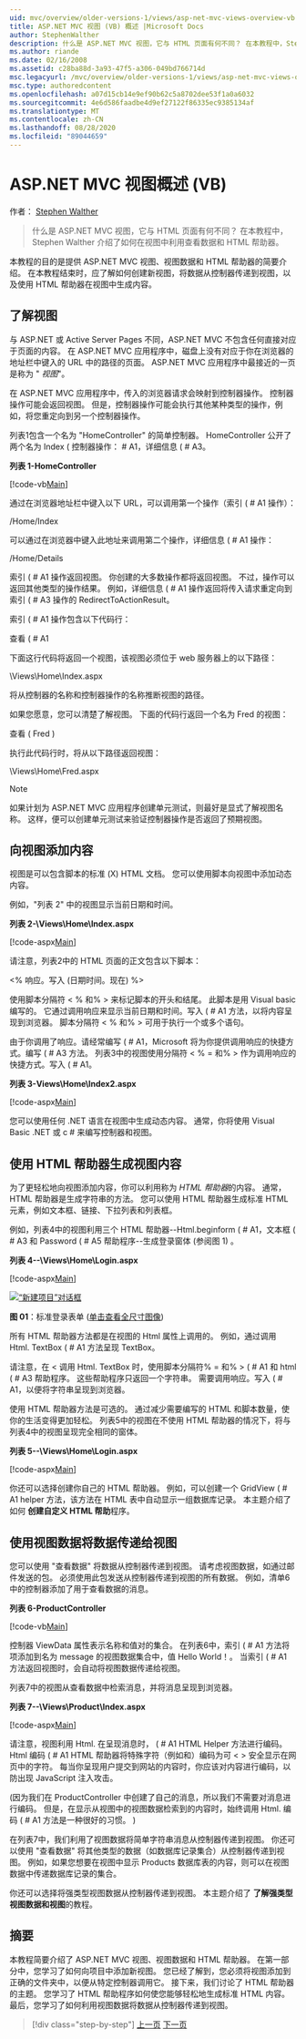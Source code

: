 ```yaml
---
uid: mvc/overview/older-versions-1/views/asp-net-mvc-views-overview-vb
title: ASP.NET MVC 视图 (VB) 概述 |Microsoft Docs
author: StephenWalther
description: 什么是 ASP.NET MVC 视图，它与 HTML 页面有何不同？ 在本教程中，Stephen Walther 介绍了如何进行查看，并演示了如何
ms.author: riande
ms.date: 02/16/2008
ms.assetid: c28ba88d-3a93-47f5-a306-049bd766714d
msc.legacyurl: /mvc/overview/older-versions-1/views/asp-net-mvc-views-overview-vb
msc.type: authoredcontent
ms.openlocfilehash: a07d15cb14e9ef90b62c5a8702dee53f1a0a6032
ms.sourcegitcommit: 4e6d586faadbe4d9ef27122f86335ec9385134af
ms.translationtype: MT
ms.contentlocale: zh-CN
ms.lasthandoff: 08/28/2020
ms.locfileid: "89044659"
---
```

# <a name="aspnet-mvc-views-overview-vb"></a>ASP.NET MVC 视图概述 (VB)

作者： [Stephen Walther](https://github.com/StephenWalther)

> 什么是 ASP.NET MVC 视图，它与 HTML 页面有何不同？ 在本教程中，Stephen Walther 介绍了如何在视图中利用查看数据和 HTML 帮助器。

本教程的目的是提供 ASP.NET MVC 视图、视图数据和 HTML 帮助器的简要介绍。 在本教程结束时，应了解如何创建新视图，将数据从控制器传递到视图，以及使用 HTML 帮助器在视图中生成内容。

## <a name="understanding-views"></a>了解视图

与 ASP.NET 或 Active Server Pages 不同，ASP.NET MVC 不包含任何直接对应于页面的内容。 在 ASP.NET MVC 应用程序中，磁盘上没有对应于你在浏览器的地址栏中键入的 URL 中的路径的页面。 ASP.NET MVC 应用程序中最接近的一页是称为 " *视图*"。

在 ASP.NET MVC 应用程序中，传入的浏览器请求会映射到控制器操作。 控制器操作可能会返回视图。 但是，控制器操作可能会执行其他某种类型的操作，例如，将您重定向到另一个控制器操作。

列表1包含一个名为 "HomeController" 的简单控制器。 HomeController 公开了两个名为 Index ( 控制器操作： # A1，详细信息 ( # A3。

**列表 1-HomeController**

[!code-vb[Main](asp-net-mvc-views-overview-vb/samples/sample1.vb)]

通过在浏览器地址栏中键入以下 URL，可以调用第一个操作（索引 ( # A1 操作）：

/Home/Index

可以通过在浏览器中键入此地址来调用第二个操作，详细信息 ( # A1 操作：

/Home/Details

索引 ( # A1 操作返回视图。 你创建的大多数操作都将返回视图。 不过，操作可以返回其他类型的操作结果。 例如，详细信息 ( # A1 操作返回将传入请求重定向到索引 ( # A3 操作的 RedirectToActionResult。

索引 ( # A1 操作包含以下代码行：

查看 ( # A1

下面这行代码将返回一个视图，该视图必须位于 web 服务器上的以下路径：

\Views\Home\Index.aspx

将从控制器的名称和控制器操作的名称推断视图的路径。

如果您愿意，您可以清楚了解视图。 下面的代码行返回一个名为 Fred 的视图：

查看 ( Fred ) 

执行此代码行时，将从以下路径返回视图：

\Views\Home\Fred.aspx

> [!NOTE] 
> 
> 如果计划为 ASP.NET MVC 应用程序创建单元测试，则最好是显式了解视图名称。 这样，便可以创建单元测试来验证控制器操作是否返回了预期视图。

## <a name="adding-content-to-a-view"></a>向视图添加内容

视图是可以包含脚本的标准 (X) HTML 文档。 您可以使用脚本向视图中添加动态内容。

例如，"列表 2" 中的视图显示当前日期和时间。

**列表 2-\Views\Home\Index.aspx**

[!code-aspx[Main](asp-net-mvc-views-overview-vb/samples/sample2.aspx)]

请注意，列表2中的 HTML 页面的正文包含以下脚本：

&lt;% 响应。写入 (日期时间。现在) %&gt;

使用脚本分隔符 &lt; % 和% &gt; 来标记脚本的开头和结尾。 此脚本是用 Visual basic 编写的。 它通过调用响应来显示当前日期和时间。写入 ( # A1 方法，以将内容呈现到浏览器。 脚本分隔符 &lt; % 和% &gt; 可用于执行一个或多个语句。

由于你调用了响应。请经常编写 ( # A1，Microsoft 将为你提供调用响应的快捷方式。编写 ( # A3 方法。 列表3中的视图使用分隔符 &lt; % = 和% &gt; 作为调用响应的快捷方式。写入 ( # A1。

**列表 3-Views\Home\Index2.aspx**

[!code-aspx[Main](asp-net-mvc-views-overview-vb/samples/sample3.aspx)]

您可以使用任何 .NET 语言在视图中生成动态内容。 通常，你将使用 Visual Basic .NET 或 c # 来编写控制器和视图。

## <a name="using-html-helpers-to-generate-view-content"></a>使用 HTML 帮助器生成视图内容

为了更轻松地向视图添加内容，你可以利用称为 *HTML 帮助器*的内容。 通常，HTML 帮助器是生成字符串的方法。 您可以使用 HTML 帮助器生成标准 HTML 元素，例如文本框、链接、下拉列表和列表框。

例如，列表4中的视图利用三个 HTML 帮助器--Html.beginform ( # A1，文本框 ( # A3 和 Password ( # A5 帮助程序--生成登录窗体 (参阅图 1) 。

**列表 4--\Views\Home\Login.aspx**

[!code-aspx[Main](asp-net-mvc-views-overview-vb/samples/sample4.aspx)]

[![“新建项目”对话框](asp-net-mvc-views-overview-vb/_static/image1.jpg)](asp-net-mvc-views-overview-vb/_static/image1.png)

**图 01**：标准登录表单 ([单击查看全尺寸图像](asp-net-mvc-views-overview-vb/_static/image2.png)) 

所有 HTML 帮助器方法都是在视图的 Html 属性上调用的。 例如，通过调用 Html. TextBox ( # A1 方法呈现 TextBox。

请注意，在 &lt; 调用 Html. TextBox 时，使用脚本分隔符% = 和% &gt; ( # A1 和 html ( # A3 帮助程序。 这些帮助程序只返回一个字符串。 需要调用响应。写入 ( # A1，以便将字符串呈现到浏览器。

使用 HTML 帮助器方法是可选的。 通过减少需要编写的 HTML 和脚本数量，使你的生活变得更加轻松。 列表5中的视图在不使用 HTML 帮助器的情况下，将与列表4中的视图呈现完全相同的窗体。

**列表 5--\Views\Home\Login.aspx**

[!code-aspx[Main](asp-net-mvc-views-overview-vb/samples/sample5.aspx)]

你还可以选择创建你自己的 HTML 帮助器。 例如，可以创建一个 GridView ( # A1 helper 方法，该方法在 HTML 表中自动显示一组数据库记录。 本主题介绍了如何 **创建自定义 HTML 帮助**程序。

## <a name="using-view-data-to-pass-data-to-a-view"></a>使用视图数据将数据传递给视图

您可以使用 "查看数据" 将数据从控制器传递到视图。 请考虑视图数据，如通过邮件发送的包。 必须使用此包发送从控制器传递到视图的所有数据。 例如，清单6中的控制器添加了用于查看数据的消息。

**列表 6-ProductController**

[!code-vb[Main](asp-net-mvc-views-overview-vb/samples/sample6.vb)]

控制器 ViewData 属性表示名称和值对的集合。 在列表6中，索引 ( # A1 方法将项添加到名为 message 的视图数据集合中，值 Hello World！。 当索引 ( # A1 方法返回视图时，会自动将视图数据传递给视图。

列表7中的视图从查看数据中检索消息，并将消息呈现到浏览器。

**列表 7--\Views\Product\Index.aspx**

[!code-aspx[Main](asp-net-mvc-views-overview-vb/samples/sample7.aspx)]

请注意，视图利用 Html. 在呈现消息时， ( # A1 HTML Helper 方法进行编码。 Html 编码 ( # A1 HTML 帮助器将特殊字符（例如和）编码为可 &lt; &gt; 安全显示在网页中的字符。 每当你呈现用户提交到网站的内容时，你应该对内容进行编码，以防出现 JavaScript 注入攻击。

 (因为我们在 ProductController 中创建了自己的消息，所以我们不需要对消息进行编码。 但是，在显示从视图中的视图数据检索到的内容时，始终调用 Html. 编码 ( # A1 方法是一种很好的习惯。 ) 

在列表7中，我们利用了视图数据将简单字符串消息从控制器传递到视图。 你还可以使用 "查看数据" 将其他类型的数据（如数据库记录集合）从控制器传递到视图。 例如，如果您想要在视图中显示 Products 数据库表的内容，则可以在视图数据中传递数据库记录的集合。

你还可以选择将强类型视图数据从控制器传递到视图。 本主题介绍了 **了解强类型视图数据和视图**的教程。

## <a name="summary"></a>摘要

本教程简要介绍了 ASP.NET MVC 视图、视图数据和 HTML 帮助器。 在第一部分中，您学习了如何向项目中添加新视图。 您已经了解到，您必须将视图添加到正确的文件夹中，以便从特定控制器调用它。 接下来，我们讨论了 HTML 帮助器的主题。 您学习了 HTML 帮助程序如何使您能够轻松地生成标准 HTML 内容。 最后，您学习了如何利用视图数据将数据从控制器传递到视图。

> [!div class="step-by-step"]
> [上一页](passing-data-to-view-master-pages-cs.md)
> [下一页](creating-custom-html-helpers-vb.md)
